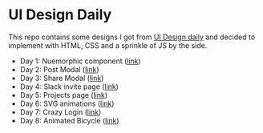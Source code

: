 # UI Design Daily

This repo contains some designs I got from [UI Design daily](uidesigndaily.com) and decided to implement with HTML, CSS and a sprinkle of JS by the side.

- Day 1: Nuemorphic component ([link](https://abdulqudus001.github.io/ui-design-daily/neumorphic-components/))
- Day 2: Post Modal ([link](https://abdulqudus001.github.io/ui-design-daily/post))
- Day 3: Share Modal ([link](https://abdulqudus001.github.io/ui-design-daily/share-modal))
- Day 4: Slack invite page ([link](https://abdulqudus001.github.io/ui-design-daily/slack-invite))
- Day 5: Projects page ([link](https://abdulqudus001.github.io/ui-design-daily/projects-page/))
- Day 6: SVG animations ([link](https://abdulqudus001.github.io/ui-design-daily/my-name/))
- Day 7: Crazy Login ([link](https://abdulqudus001.github.io/ui-design-daily/login-form/))
- Day 8: Animated Bicycle ([link](https://abdulqudus001.github.io/ui-design-daily/bicycle/))
